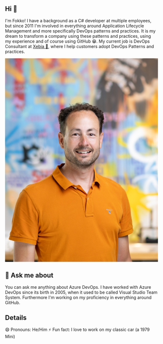 ## Hi 👋

I'm Fokko! I have a background as a C# developer at multiple employees, but since 2011 I'm involved in everything around Application Lifecycle Management and more specifically DevOps patterns and practices. It is my dream to transform a company using these patterns and practices, using my experience and of course using GitHub 😁. My current job is DevOps Consultant at [Xebia 💜](https://www.xebia.com), where I help customers adopt DevOps Patterns and practices.

![Profile picture](img/profile-1024x768.jpg)

## 💬 Ask me about

You can ask me anything about Azure DevOps. I have worked with Azure DevOps since its birth in 2005, when it used to be called Visual Studio Team System. Furthermore I'm working on my proficiency in everything around GitHub.

## Details

😄 Pronouns: He/Him
⚡ Fun fact: I love to work on my classic car (a 1979 Mini)
